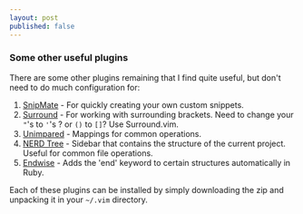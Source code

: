 ```yaml
---
layout: post
published: false
---
```


### Some other useful plugins

There are some other plugins remaining that I find quite useful,
but don't need to do much configuration for:

1. [SnipMate](https://github.com/msanders/snipmate.vim) - For quickly creating your own custom snippets.
2. [Surround](https://github.com/tpope/vim-surround) - For working with surrounding brackets. Need to change your `"`'s to `'`'s ? or `()` to `[]`? Use Surround.vim.
3. [Unimpared](https://github.com/tpope/vim-unimpaired) - Mappings for common operations.
4. [NERD Tree](https://github.com/scrooloose/nerdtree) - Sidebar that contains the structure of the current project. Useful for common file operations.
5. [Endwise](https://github.com/tpope/vim-endwise) - Adds the 'end' keyword to certain structures automatically in Ruby.

Each of these plugins can be installed by simply downloading the
zip and unpacking it in your `~/.vim` directory.
